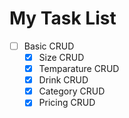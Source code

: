 # My Task List

- [ ] Basic CRUD
    - [x] Size CRUD
    - [x] Temparature CRUD
    - [x] Drink CRUD
    - [x] Category CRUD
    - [x] Pricing CRUD
